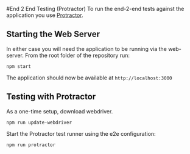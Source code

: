 #End 2 End Testing (Protractor)
To run the end-2-end tests against the application you use [Protractor](https://github.com/angular/protractor).

## Starting the Web Server
In either case you will need the application to be running via the web-server.
From the root folder of the repository run:

```
npm start
```

The application should now be available at `http://localhost:3000`

## Testing with Protractor

As a one-time setup, download webdriver.
```
npm run update-webdriver
```

Start the Protractor test runner using the e2e configuration:

```
npm run protractor
```
